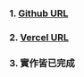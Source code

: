 ### 1. [Github URL](https://github.com/Jun206/1112-1N-js-209410793)

### 2. [Vercel URL](https://1112-1n-js-209410793.vercel.app/)

### 3. 實作皆已完成
